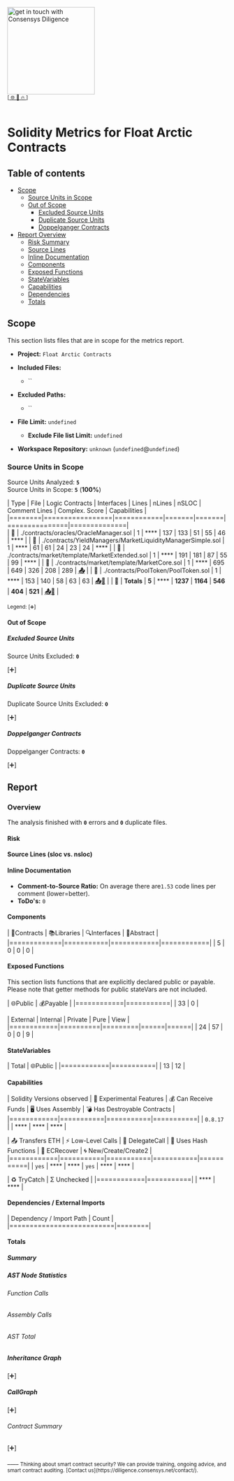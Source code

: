 
[<img width="200" alt="get in touch with Consensys Diligence" src="https://user-images.githubusercontent.com/2865694/56826101-91dcf380-685b-11e9-937c-af49c2510aa0.png">](https://diligence.consensys.net)<br/>
<sup>
[[  🌐  ](https://diligence.consensys.net)  [  📩  ](mailto:diligence@consensys.net)  [  🔥  ](https://consensys.github.io/diligence/)]
</sup><br/><br/>



# Solidity Metrics for Float Arctic Contracts

## Table of contents

- [Scope](#t-scope)
    - [Source Units in Scope](#t-source-Units-in-Scope)
    - [Out of Scope](#t-out-of-scope)
        - [Excluded Source Units](#t-out-of-scope-excluded-source-units)
        - [Duplicate Source Units](#t-out-of-scope-duplicate-source-units)
        - [Doppelganger Contracts](#t-out-of-scope-doppelganger-contracts)
- [Report Overview](#t-report)
    - [Risk Summary](#t-risk)
    - [Source Lines](#t-source-lines)
    - [Inline Documentation](#t-inline-documentation)
    - [Components](#t-components)
    - [Exposed Functions](#t-exposed-functions)
    - [StateVariables](#t-statevariables)
    - [Capabilities](#t-capabilities)
    - [Dependencies](#t-package-imports)
    - [Totals](#t-totals)

## <span id=t-scope>Scope</span>

This section lists files that are in scope for the metrics report. 

- **Project:** `Float Arctic Contracts`
- **Included Files:** 
    - ``
- **Excluded Paths:** 
    - ``
- **File Limit:** `undefined`
    - **Exclude File list Limit:** `undefined`

- **Workspace Repository:** `unknown` (`undefined`@`undefined`)

### <span id=t-source-Units-in-Scope>Source Units in Scope</span>

Source Units Analyzed: **`5`**<br>
Source Units in Scope: **`5`** (**100%**)

| Type | File   | Logic Contracts | Interfaces | Lines | nLines | nSLOC | Comment Lines | Complex. Score | Capabilities |
|========|=================|============|=======|=======|===============|==============|  
| 📝 | ./contracts/oracles/OracleManager.sol | 1 | **** | 137 | 133 | 51 | 55 | 46 | **** |
| 📝 | ./contracts/YieldManagers/MarketLiquidityManagerSimple.sol | 1 | **** | 61 | 61 | 24 | 23 | 24 | **** |
| 📝 | ./contracts/market/template/MarketExtended.sol | 1 | **** | 191 | 181 | 87 | 55 | 99 | **** |
| 📝 | ./contracts/market/template/MarketCore.sol | 1 | **** | 695 | 649 | 326 | 208 | 289 | **<abbr title='Initiates ETH Value Transfer'>📤</abbr>** |
| 📝 | ./contracts/PoolToken/PoolToken.sol | 1 | **** | 153 | 140 | 58 | 63 | 63 | **<abbr title='Initiates ETH Value Transfer'>📤</abbr><abbr title='Uses Hash-Functions'>🧮</abbr>** |
| 📝 | **Totals** | **5** | **** | **1237**  | **1164** | **546** | **404** | **521** | **<abbr title='Initiates ETH Value Transfer'>📤</abbr><abbr title='Uses Hash-Functions'>🧮</abbr>** |

<sub>
Legend: <a onclick="toggleVisibility('table-legend', this)">[➕]</a>
<div id="table-legend" style="display:none">

<ul>
<li> <b>Lines</b>: total lines of the source unit </li>
<li> <b>nLines</b>: normalized lines of the source unit (e.g. normalizes functions spanning multiple lines) </li>
<li> <b>nSLOC</b>: normalized source lines of code (only source-code lines; no comments, no blank lines) </li>
<li> <b>Comment Lines</b>: lines containing single or block comments </li>
<li> <b>Complexity Score</b>: a custom complexity score derived from code statements that are known to introduce code complexity (branches, loops, calls, external interfaces, ...) </li>
</ul>

</div>
</sub>


#### <span id=t-out-of-scope>Out of Scope</span>

##### <span id=t-out-of-scope-excluded-source-units>Excluded Source Units</span>

Source Units Excluded: **`0`**

<a onclick="toggleVisibility('excluded-files', this)">[➕]</a>
<div id="excluded-files" style="display:none">
| File   |
|========|
| None |

</div>


##### <span id=t-out-of-scope-duplicate-source-units>Duplicate Source Units</span>

Duplicate Source Units Excluded: **`0`** 

<a onclick="toggleVisibility('duplicate-files', this)">[➕]</a>
<div id="duplicate-files" style="display:none">
| File   |
|========|
| None |

</div>

##### <span id=t-out-of-scope-doppelganger-contracts>Doppelganger Contracts</span>

Doppelganger Contracts: **`0`** 

<a onclick="toggleVisibility('doppelganger-contracts', this)">[➕]</a>
<div id="doppelganger-contracts" style="display:none">
| File   | Contract | Doppelganger | 
|========|==========|==============|


</div>


## <span id=t-report>Report</span>

### Overview

The analysis finished with **`0`** errors and **`0`** duplicate files.





#### <span id=t-risk>Risk</span>

<div class="wrapper" style="max-width: 512px; margin: auto">
			<canvas id="chart-risk-summary"></canvas>
</div>

#### <span id=t-source-lines>Source Lines (sloc vs. nsloc)</span>

<div class="wrapper" style="max-width: 512px; margin: auto">
    <canvas id="chart-nsloc-total"></canvas>
</div>

#### <span id=t-inline-documentation>Inline Documentation</span>

- **Comment-to-Source Ratio:** On average there are`1.53` code lines per comment (lower=better).
- **ToDo's:** `0` 

#### <span id=t-components>Components</span>

| 📝Contracts   | 📚Libraries | 🔍Interfaces | 🎨Abstract |
|=============|===========|============|============|
| 5 | 0  | 0  | 0 |

#### <span id=t-exposed-functions>Exposed Functions</span>

This section lists functions that are explicitly declared public or payable. Please note that getter methods for public stateVars are not included.  

| 🌐Public   | 💰Payable |
|============|===========|
| 33 | 0  | 

| External   | Internal | Private | Pure | View |
|============|==========|=========|======|======|
| 24 | 57  | 0 | 0 | 9 |

#### <span id=t-statevariables>StateVariables</span>

| Total      | 🌐Public  |
|============|===========|
| 13  | 12 |

#### <span id=t-capabilities>Capabilities</span>

| Solidity Versions observed | 🧪 Experimental Features | 💰 Can Receive Funds | 🖥 Uses Assembly | 💣 Has Destroyable Contracts | 
|============|===========|===========|===========|
| `0.8.17` |  | **** | **** | **** | 

| 📤 Transfers ETH | ⚡ Low-Level Calls | 👥 DelegateCall | 🧮 Uses Hash Functions | 🔖 ECRecover | 🌀 New/Create/Create2 |
|============|===========|===========|===========|===========|
| `yes` | **** | **** | `yes` | **** | **** | 

| ♻️ TryCatch | Σ Unchecked |
|============|===========|
| **** | **** |

#### <span id=t-package-imports>Dependencies / External Imports</span>

| Dependency / Import Path | Count  | 
|==========================|========|


#### <span id=t-totals>Totals</span>

##### Summary

<div class="wrapper" style="max-width: 90%; margin: auto">
    <canvas id="chart-num-bar"></canvas>
</div>

##### AST Node Statistics

###### Function Calls

<div class="wrapper" style="max-width: 90%; margin: auto">
    <canvas id="chart-num-bar-ast-funccalls"></canvas>
</div>

###### Assembly Calls

<div class="wrapper" style="max-width: 90%; margin: auto">
    <canvas id="chart-num-bar-ast-asmcalls"></canvas>
</div>

###### AST Total

<div class="wrapper" style="max-width: 90%; margin: auto">
    <canvas id="chart-num-bar-ast"></canvas>
</div>

##### Inheritance Graph

<a onclick="toggleVisibility('surya-inherit', this)">[➕]</a>
<div id="surya-inherit" style="display:none">
<div class="wrapper" style="max-width: 512px; margin: auto">
    <div id="surya-inheritance" style="text-align: center;"></div> 
</div>
</div>

##### CallGraph

<a onclick="toggleVisibility('surya-call', this)">[➕]</a>
<div id="surya-call" style="display:none">
<div class="wrapper" style="max-width: 512px; margin: auto">
    <div id="surya-callgraph" style="text-align: center;"></div>
</div>
</div>

###### Contract Summary

<a onclick="toggleVisibility('surya-mdreport', this)">[➕]</a>
<div id="surya-mdreport" style="display:none">
 Sūrya's Description Report

 Files Description Table


|  File Name  |  SHA-1 Hash  |
|-------------|--------------|
| ./contracts/oracles/OracleManager.sol | 0fb94ecf19bdec9ac1924757c0e8004718d98996 |
| ./contracts/YieldManagers/MarketLiquidityManagerSimple.sol | 5ee4e1125b74e060b8c7d8ff575687ef76796a7c |
| ./contracts/market/template/MarketExtended.sol | 1b6e961cbbe3a852d90edd53943029404592f758 |
| ./contracts/market/template/MarketCore.sol | 1f1b787e228a959d3c4b8cb1c61eb04b3d0d55bc |
| ./contracts/PoolToken/PoolToken.sol | 7478e33d66090b7d305df92d1ea37b12672202cc |


 Contracts Description Table


|  Contract  |         Type        |       Bases      |                  |                 |
|:----------:|:-------------------:|:----------------:|:----------------:|:---------------:|
|     └      |  **Function Name**  |  **Visibility**  |  **Mutability**  |  **Modifiers**  |
||||||
| **OracleManager** | Implementation | IOracleManager |||
| └ | <Constructor> | Public ❗️ | 🛑  |NO❗️ |
| └ | getEpochStartTimestamp | Public ❗️ |   |NO❗️ |
| └ | getCurrentEpochIndex | External ❗️ |   |NO❗️ |
| └ | validateAndReturnMissedEpochInformation | Public ❗️ |   |NO❗️ |
||||||
| **MarketLiquidityManagerSimple** | Implementation | ILiquidityManager, AccessControlledAndUpgradeable |||
| └ | <Constructor> | Public ❗️ | 🛑  | initializer |
| └ | initialize | External ❗️ | 🛑  | initializer |
| └ | transferPaymentTokensToUser | External ❗️ | 🛑  | marketOnly |
||||||
| **MarketExtendedCore** | Implementation | AccessControlledAndUpgradeableModifiers, MarketStorage, IMarketExtendedCore |||
| └ | <Constructor> | Public ❗️ | 🛑  | initializer MarketStorage |
| └ | initializePools | External ❗️ | 🛑  | initializer |
| └ | updateMarketOracle | External ❗️ | 🛑  | adminOnly |
| └ | changeMarketFundingRateMultiplier | External ❗️ | 🛑  | adminOnly |
| └ | changeStabilityFeeBasisPoints | External ❗️ | 🛑  | adminOnly |
| └ | _addPoolToExistingMarket | Internal 🔒 | 🛑  | |
| └ | addPoolToExistingMarket | External ❗️ | 🛑  | adminOnly |
| └ | pauseMinting | External ❗️ | 🛑  | adminOnly |
| └ | unpauseMinting | External ❗️ | 🛑  | adminOnly |
||||||
| **MarketCore** | Implementation | AccessControlledAndUpgradeableModifiers, IMarketCommon, IMarketCore, MarketStorage, ProxyNonPayable |||
| └ | gemCollectingModifierLogic | Internal 🔒 | 🛑  | |
| └ | _calculateFundingAmount | Internal 🔒 |   | |
| └ | _getValueChangeAndFunding | Internal 🔒 |   | |
| └ | _rebalancePoolsAndExecuteBatchedActions | Internal 🔒 | 🛑  | |
| └ | updateSystemStateUsingValidatedOracleRoundIds | External ❗️ | 🛑  | checkMarketNotDeprecated |
| └ | _calculateStabilityFees | Internal 🔒 |   | |
| └ | _mint | Internal 🔒 | 🛑  | |
| └ | mintLong | External ❗️ | 🛑  | gemCollecting |
| └ | mintShort | External ❗️ | 🛑  | gemCollecting |
| └ | mintFloatPool | External ❗️ | 🛑  |NO❗️ |
| └ | mintLongFor | External ❗️ | 🛑  | gemCollecting |
| └ | mintShortFor | External ❗️ | 🛑  | gemCollecting |
| └ | _redeem | Internal 🔒 | 🛑  | checkMarketNotDeprecated |
| └ | redeemLong | External ❗️ | 🛑  | gemCollecting |
| └ | redeemShort | External ❗️ | 🛑  | gemCollecting |
| └ | redeemFloatPool | External ❗️ | 🛑  |NO❗️ |
| └ | settlePoolUserMints | Public ❗️ | 🛑  |NO❗️ |
| └ | settlePoolUserRedeems | Public ❗️ | 🛑  |NO❗️ |
| └ | _handleChangeInPoolTokensTotalSupply | Internal 🔒 | 🛑  | |
| └ | _processAllBatchedEpochActions | Internal 🔒 | 🛑  | |
| └ | _deprecateMarket | Internal 🔒 | 🛑  | |
| └ | deprecateMarketNoOracleUpdates | External ❗️ | 🛑  |NO❗️ |
| └ | deprecateMarket | External ❗️ | 🛑  | adminOnly |
| └ | _exitDeprecatedMarket | Internal 🔒 | 🛑  | |
| └ | exitDeprecatedMarket | External ❗️ | 🛑  |NO❗️ |
| └ | <Constructor> | Public ❗️ | 🛑  | initializer MarketStorage |
| └ | _implementation | Internal 🔒 |   | |
||||||
| **PoolToken** | Implementation | AccessControlledAndUpgradeable, ERC20Upgradeable, ERC20BurnableUpgradeable, ERC20PermitUpgradeable, IPoolToken |||
| └ | <Constructor> | Public ❗️ | 🛑  | initializer |
| └ | initialize | External ❗️ | 🛑  | initializer |
| └ | totalSupply | Public ❗️ |   |NO❗️ |
| └ | mint | External ❗️ | 🛑  | onlyRole |
| └ | burn | Public ❗️ | 🛑  | onlyRole |
| └ | transferFrom | Public ❗️ | 🛑  |NO❗️ |
| └ | transfer | Public ❗️ | 🛑  |NO❗️ |
| └ | _beforeTokenTransfer | Internal 🔒 | 🛑  | |
| └ | balanceOf | Public ❗️ |   |NO❗️ |


 Legend

|  Symbol  |  Meaning  |
|:--------:|-----------|
|    🛑    | Function can modify state |
|    💵    | Function is payable |
 

</div>
____
<sub>
Thinking about smart contract security? We can provide training, ongoing advice, and smart contract auditing. [Contact us](https://diligence.consensys.net/contact/).
</sub>

